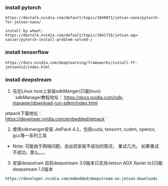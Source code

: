 ### install pytorch  
```
https://devtalk.nvidia.com/default/topic/1049071/jetson-nano/pytorch-for-jetson-nano/

install by wheel:  
https://devtalk.nvidia.com/default/topic/1041716/jetson-agx-xavier/pytorch-install-problem-solved-/
````  

### install tensorflow
`
https://docs.nvidia.com/deeplearning/frameworks/install-tf-jetsontx2/index.html
`


### install deepstream  
1. 先在Linux host上安装sdkManger(只能linux)  
`
sdkManager教程地址：
https://docs.nvidia.com/sdk-manager/download-run-sdkm/index.html

jetpack下载地址：  
https://developer.nvidia.com/embedded/jetpack
`  

2. 使用sdkmanger安装 JetPack 4.2，包括cuda, tensorrt, cudnn, opencv, gcc等一系列工具
- Note: 可能由于网络问题，会出现安装不成功的情况， 重试几次。 如果重试不成功，那么。。。  

3. 安装deepstram
目前deepstream 3.0版本只支持Jetson AGX Xavier
tx2只能deepstream 1.5版本

`
https://developer.nvidia.com/embedded/deepstream-on-jetson-downloads
`


